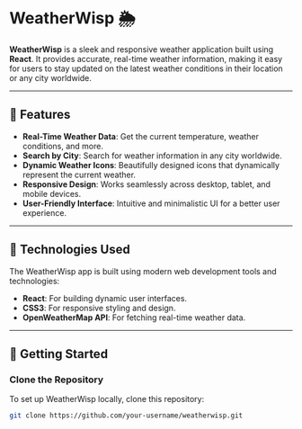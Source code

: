 # WeatherWisp 🌦️

**WeatherWisp** is a sleek and responsive weather application built using **React**. It provides accurate, real-time weather information, making it easy for users to stay updated on the latest weather conditions in their location or any city worldwide.

---

## 🌟 Features

- **Real-Time Weather Data**: Get the current temperature, weather conditions, and more.
- **Search by City**: Search for weather information in any city worldwide.
- **Dynamic Weather Icons**: Beautifully designed icons that dynamically represent the current weather.
- **Responsive Design**: Works seamlessly across desktop, tablet, and mobile devices.
- **User-Friendly Interface**: Intuitive and minimalistic UI for a better user experience.

---

## 🔧 Technologies Used

The WeatherWisp app is built using modern web development tools and technologies:

- **React**: For building dynamic user interfaces.
- **CSS3**: For responsive styling and design.
- **OpenWeatherMap API**: For fetching real-time weather data.

---

## 🚀 Getting Started

### Clone the Repository

To set up WeatherWisp locally, clone this repository:

```bash
git clone https://github.com/your-username/weatherwisp.git
